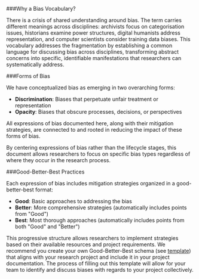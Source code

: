 ###Why a Bias Vocabulary?

There is a crisis of shared understanding around bias. The term carries different meanings across disciplines: archivists focus on categorisation issues, historians examine power structures, digital humanists address representation, and computer scientists consider training data biases. This vocabulary addresses the fragmentation by establishing a common language for discussing bias across disciplines, transforming abstract concerns into specific, identifiable manifestations that researchers can systematically address.

###Forms of Bias

We have conceptualized bias as emerging in two overarching forms:

- **Discrimination**: Biases that perpetuate unfair treatment or representation
- **Opacity**: Biases that obscure processes, decisions, or perspectives

All expressions of bias documented here, along with their mitigation strategies, are connected to and rooted in reducing the impact of these forms of bias.

By centering expressions of bias rather than the lifecycle stages, this document allows researchers to focus on specific bias types regardless of where they occur in the research process. 

###Good-Better-Best Practices 

Each expression of bias includes mitigation strategies organized in a good-better-best format:

- **Good**: Basic approaches to addressing the bias
- **Better**: More comprehensive strategies (automatically includes points from "Good")
- **Best**: Most thorough approaches (automatically includes points from both "Good" and "Better")

This progressive structure allows researchers to implement strategies based on their available resources and project requirements.
We recommend you create your own Good-Better-Best schema (see [template](https://docs.google.com/document/d/1L__Y7xpxGwYeRd54vcXkoVM912shOnxsF7YJZTofbnM/edit?usp=sharing)) that aligns with your research project and include it in your project documentation. The process of filling out this template will allow for your team to identify and discuss biases with regards to your project collectively. 
